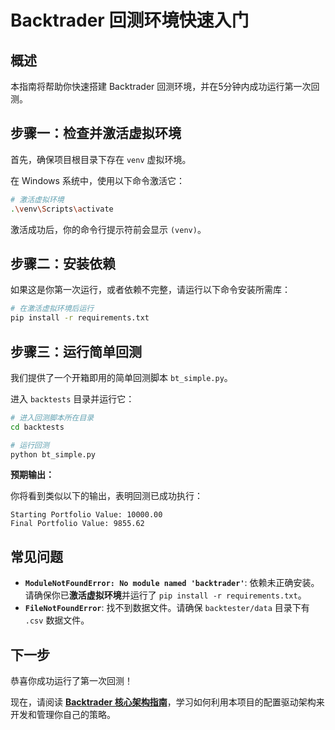 # Backtrader 回测环境快速入门

## 概述

本指南将帮助你快速搭建 Backtrader 回测环境，并在5分钟内成功运行第一次回测。

## 步骤一：检查并激活虚拟环境

首先，确保项目根目录下存在 `venv` 虚拟环境。

在 Windows 系统中，使用以下命令激活它：

```bash
# 激活虚拟环境
.\venv\Scripts\activate
```

激活成功后，你的命令行提示符前会显示 `(venv)`。

## 步骤二：安装依赖

如果这是你第一次运行，或者依赖不完整，请运行以下命令安装所需库：

```bash
# 在激活虚拟环境后运行
pip install -r requirements.txt
```

## 步骤三：运行简单回测

我们提供了一个开箱即用的简单回测脚本 `bt_simple.py`。

进入 `backtests` 目录并运行它：

```bash
# 进入回测脚本所在目录
cd backtests

# 运行回测
python bt_simple.py
```

**预期输出：**

你将看到类似以下的输出，表明回测已成功执行：

```
Starting Portfolio Value: 10000.00
Final Portfolio Value: 9855.62
```

## 常见问题

- **`ModuleNotFoundError: No module named 'backtrader'`**: 依赖未正确安装。请确保你已**激活虚拟环境**并运行了 `pip install -r requirements.txt`。
- **`FileNotFoundError`**: 找不到数据文件。请确保 `backtester/data` 目录下有 `.csv` 数据文件。

## 下一步

恭喜你成功运行了第一次回测！

现在，请阅读 **[Backtrader 核心架构指南](./backtrader-architecture-guide.md)**，学习如何利用本项目的配置驱动架构来开发和管理你自己的策略。

